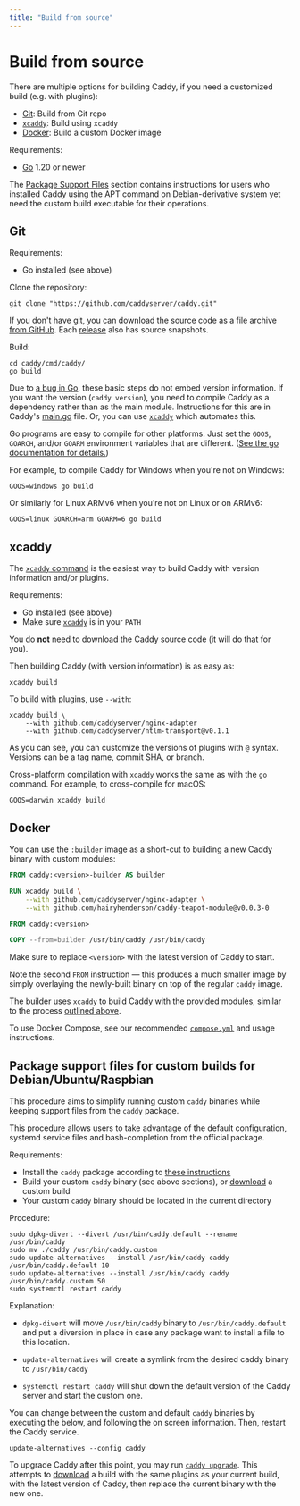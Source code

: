 ```yaml
---
title: "Build from source"
---
```


# Build from source

There are multiple options for building Caddy, if you need a customized build (e.g. with plugins):
- [Git](#git): Build from Git repo
- [`xcaddy`](#xcaddy): Build using `xcaddy`
- [Docker](#docker): Build a custom Docker image

Requirements:

- [Go](https://golang.org/doc/install) 1.20 or newer

The [Package Support Files](#package-support-files-for-custom-builds-for-debianubunturaspbian) section contains instructions for users who installed Caddy using the APT command on Debian-derivative system yet need the custom build executable for their operations.



## Git

Requirements:

- Go installed (see above)

Clone the repository:

<pre><code class="cmd bash">git clone "https://github.com/caddyserver/caddy.git"</code></pre>

If you don't have git, you can download the source code as a file archive [from GitHub](https://github.com/caddyserver/caddy). Each [release](https://github.com/caddyserver/caddy/releases) also has source snapshots.

Build:

<pre><code class="cmd"><span class="bash">cd caddy/cmd/caddy/</span>
<span class="bash">go build</span></code></pre>


<aside class="tip">

Due to [a bug in Go](https://github.com/golang/go/issues/29228), these basic steps do not embed version information. If you want the version (`caddy version`), you need to compile Caddy as a dependency rather than as the main module. Instructions for this are in Caddy's [main.go](https://github.com/caddyserver/caddy/blob/master/cmd/caddy/main.go) file. Or, you can use [`xcaddy`](#xcaddy) which automates this.

</aside>

Go programs are easy to compile for other platforms. Just set the `GOOS`, `GOARCH`, and/or `GOARM` environment variables that are different. ([See the go documentation for details.](https://golang.org/doc/install/source#environment))

For example, to compile Caddy for Windows when you're not on Windows:

<pre><code class="cmd bash">GOOS=windows go build</code></pre>

Or similarly for Linux ARMv6 when you're not on Linux or on ARMv6:

<pre><code class="cmd bash">GOOS=linux GOARCH=arm GOARM=6 go build</code></pre>



## xcaddy

The [`xcaddy` command](https://github.com/caddyserver/xcaddy) is the easiest way to build Caddy with version information and/or plugins.

Requirements:

- Go installed (see above)
- Make sure [`xcaddy`](https://github.com/caddyserver/xcaddy/releases) is in your `PATH`

You do **not** need to download the Caddy source code (it will do that for you).

Then building Caddy (with version information) is as easy as:

<pre><code class="cmd bash">xcaddy build</code></pre>

To build with plugins, use `--with`:

<pre><code class="cmd bash">xcaddy build \
    --with github.com/caddyserver/nginx-adapter
	--with github.com/caddyserver/ntlm-transport@v0.1.1</code></pre>

As you can see, you can customize the versions of plugins with `@` syntax. Versions can be a tag name, commit SHA, or branch.

Cross-platform compilation with `xcaddy` works the same as with the `go` command. For example, to cross-compile for macOS:

<pre><code class="cmd bash">GOOS=darwin xcaddy build</code></pre>



## Docker

You can use the `:builder` image as a short-cut to building a new Caddy binary with custom modules:

```Dockerfile
FROM caddy:<version>-builder AS builder

RUN xcaddy build \
    --with github.com/caddyserver/nginx-adapter \
    --with github.com/hairyhenderson/caddy-teapot-module@v0.0.3-0

FROM caddy:<version>

COPY --from=builder /usr/bin/caddy /usr/bin/caddy
```

Make sure to replace `<version>` with the latest version of Caddy to start.

Note the second `FROM` instruction — this produces a much smaller image by simply overlaying the newly-built binary on top of the regular `caddy` image.

The builder uses `xcaddy` to build Caddy with the provided modules, similar to the process [outlined above](#xcaddy).

To use Docker Compose, see our recommended [`compose.yml`](/docs/running#docker-compose) and usage instructions.



## Package support files for custom builds for Debian/Ubuntu/Raspbian

This procedure aims to simplify running custom `caddy` binaries while keeping support files from the `caddy` package.

This procedure allows users to take advantage of the default configuration, systemd service files and bash-completion from the official package.

Requirements:
- Install the `caddy` package according to [these instructions](/docs/install#debian-ubuntu-raspbian)
- Build your custom `caddy` binary (see above sections), or [download](/download) a custom build
- Your custom `caddy` binary should be located in the current directory

Procedure:
<pre><code class="cmd"><span class="bash">sudo dpkg-divert --divert /usr/bin/caddy.default --rename /usr/bin/caddy</span>
<span class="bash">sudo mv ./caddy /usr/bin/caddy.custom</span>
<span class="bash">sudo update-alternatives --install /usr/bin/caddy caddy /usr/bin/caddy.default 10</span>
<span class="bash">sudo update-alternatives --install /usr/bin/caddy caddy /usr/bin/caddy.custom 50</span>
<span class="bash">sudo systemctl restart caddy</span>
</code></pre>

Explanation:

- `dpkg-divert` will move `/usr/bin/caddy` binary to `/usr/bin/caddy.default` and put a diversion in place in case any package want to install a file to this location.

- `update-alternatives` will create a symlink from the desired caddy binary to `/usr/bin/caddy`

- `systemctl restart caddy` will shut down the default version of the Caddy server and start the custom one.

You can change between the custom and default `caddy` binaries by executing the below, and following the on screen information. Then, restart the Caddy service.

<pre><code class="cmd bash">update-alternatives --config caddy</code></pre>

To upgrade Caddy after this point, you may run [`caddy upgrade`](/docs/command-line#caddy-upgrade). This attempts to [download](/download) a build with the same plugins as your current build, with the latest version of Caddy, then replace the current binary with the new one.
